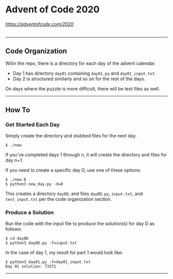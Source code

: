 # Advent of Code 2020
###### https://adventofcode.com/2020
---

## Code Organization
Witin the repo, there is a directory for each day of the advent calendar.

- Day 1 has directory `day01` containing `day01.py` and `day01_input.txt`.
- Day 2 is structured similarly and so on for the rest of the days.

On days where the puzzle is more difficult, there will be test files as well.

---

## How To

### Get Started Each Day
Simply create the directory and stubbed files for the next day.
```
$ ./new
```
If you've completed days 1 through n, it will create the directory and files for day n+1.

If you need to create a specific day D, use one of these options:
```
$ ./new D
$ python3 new_day.py -d=D
```
This creates a directory `day0D`, and files `day0D.py`, `input.txt`, and `test_input.txt` per the code organization section.

### Produce a Solution
Run the code with the input file to produce the solution(s) for day D as follows:
```
$ cd day0D
$ python3 day0D.py -f=input.txt 
```

In the case of day 1, my result for part 1 would look like:
```
$ python3 day01.py -f=day01_input.txt
Day 01 solution: 73371
```

---

